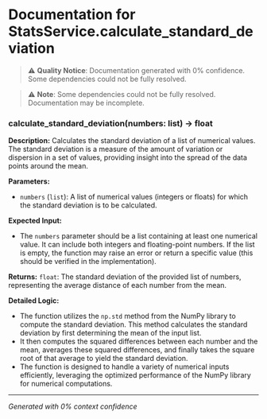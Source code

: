 # Documentation for StatsService.calculate_standard_deviation

> ⚠️ **Quality Notice**: Documentation generated with 0% confidence. Some dependencies could not be fully resolved.


> ⚠️ **Note**: Some dependencies could not be fully resolved. Documentation may be incomplete.
### calculate_standard_deviation(numbers: list) -> float

**Description:**
Calculates the standard deviation of a list of numerical values. The standard deviation is a measure of the amount of variation or dispersion in a set of values, providing insight into the spread of the data points around the mean.

**Parameters:**
- `numbers` (`list`): A list of numerical values (integers or floats) for which the standard deviation is to be calculated.

**Expected Input:**
- The `numbers` parameter should be a list containing at least one numerical value. It can include both integers and floating-point numbers. If the list is empty, the function may raise an error or return a specific value (this should be verified in the implementation).

**Returns:**
`float`: The standard deviation of the provided list of numbers, representing the average distance of each number from the mean.

**Detailed Logic:**
- The function utilizes the `np.std` method from the NumPy library to compute the standard deviation. This method calculates the standard deviation by first determining the mean of the input list.
- It then computes the squared differences between each number and the mean, averages these squared differences, and finally takes the square root of that average to yield the standard deviation.
- The function is designed to handle a variety of numerical inputs efficiently, leveraging the optimized performance of the NumPy library for numerical computations.

---
*Generated with 0% context confidence*
